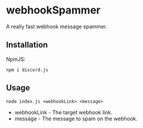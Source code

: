 # webhookSpammer
A really fast webhook message spammer.

## Installation
NpmJS:
```
npm i discord.js
```

## Usage
```
node index.js <webhookLink> <message>
```

- webhookLink - The target webhook link.
- message - The message to spam on the webhook.